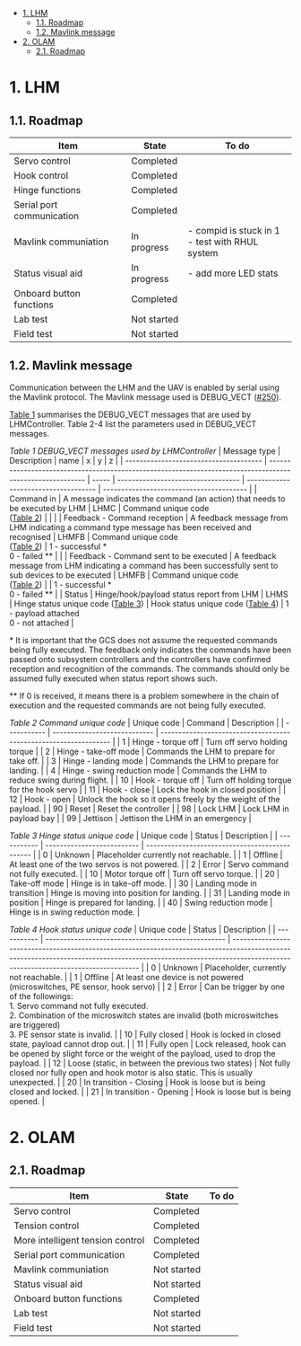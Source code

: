 - [1. LHM](#1-lhm)
  - [1.1. Roadmap](#11-roadmap)
  - [1.2. Mavlink message](#12-mavlink-message)
- [2. OLAM](#2-olam)
  - [2.1. Roadmap](#21-roadmap)


# 1. LHM

## 1.1. Roadmap

| Item                      | State       | To do                                                |
| ------------------------- | ----------- | ---------------------------------------------------- |
| Servo control             | Completed   |                                                      |
| Hook control              | Completed   |                                                      |
| Hinge functions           | Completed   |                                                      |
| Serial port communication | Completed   |                                                      |
| Mavlink communiation      | In progress | - compid is stuck in 1 <br/> - test with RHUL system |
| Status visual aid         | In progress | - add more LED stats                                 |
| Onboard button functions  | Completed   |                                                      |
| Lab test                  | Not started |                                                      |
| Field test                | Not started |                                                      |

## 1.2. Mavlink message

Communication between the LHM and the UAV is enabled by serial using the Mavlink protocol. The Mavlink message used is DEBUG_VECT ([#250](https://mavlink.io/en/messages/common.html#DEBUG_VECT)).

[Table 1](#table.1) summarises the DEBUG_VECT messages that are used by LHMController. Table 2-4 list the parameters used in DEBUG_VECT messages.

<a name="table.1"></a>*Table 1 DEBUG_VECT messages used by LHMController*
| Message type                           | Description                                                                                               | name  | x                                  | y                                    | z                                        |
| -------------------------------------- | --------------------------------------------------------------------------------------------------------- | ----- | ---------------------------------- | ------------------------------------ | ---------------------------------------- |
| Command in                             | A message indicates the command (an action) that needs to be executed by LHM                              | LHMC  | Command unique code<br>([Table 2](#table.2))   |                                      |                                          |
| Feedback - Command reception           | A feedback message from LHM indicating a command type message has been received and recognised            | LHMFB | Command unique code<br>([Table 2](#table.2))   | 1 - successful \*<br>0 - failed \*\* |                                          |
| Feedback - Command sent to be executed | A feedback message from LHM indicating a command has been successfully sent to sub devices to be executed | LHMFB | Command unique code<br>([Table 2](#table.2))   |                                      | 1 - successful \*<br>0 - failed \*\*     |
| Status                                 | Hinge/hook/payload status report from LHM                                                                 | LHMS  | Hinge status unique code ([Table 3](#table.3)) | Hook status unique code ([Table 4](#table.4))    | 1 - payload attached<br>0 - not attached |

\* It is important that the GCS does not assume the requested commands being fully executed. The feedback only indicates the commands have been passed onto subsystem controllers and the controllers have confirmed reception and recognition of the commands. The commands should only be assumed fully executed when status report shows such. 

** If 0 is received, it means there is a problem somewhere in the chain of execution and the requested commands are not being fully executed.

<a name="table.2"></a>*Table 2 Command unique code*
| Unique code | Command                      | Description                                                      |
| ----------- | ---------------------------- | ---------------------------------------------------------------- |
| 1           | Hinge - torque off           | Turn off servo holding torque                                    |
| 2           | Hinge - take-off mode        | Commands the LHM  to prepare for take off.                       |
| 3           | Hinge - landing mode         | Commands the LHM to prepare for landing.                         |
| 4           | Hinge - swing reduction mode | Commands the LHM to reduce swing during flight.                  |
| 10          | Hook - torque off            | Turn off holding torque for the hook servo                       |
| 11          | Hook - close                 | Lock the hook in closed position                                 |
| 12          | Hook - open                  | Unlock the hook so it opens freely by the weight of the payload. |
| 90          | Reset                        | Reset the controller                                             |
| 98          | Lock LHM                     | Lock LHM in payload bay                                          |
| 99          | Jettison                     | Jettison the LHM in an emergency                                 |

<a name="table.3"></a>*Table 3 Hinge status unique code*
| Unique code | Status                     | Description                                    |
| ----------- | -------------------------- | ---------------------------------------------- |
| 0           | Unknown                    | Placeholder currently not reachable.           |
| 1           | Offline                    | At least one of the two servos is not powered. |
| 2           | Error                      | Servo command not fully executed.              |
| 10          | Motor torque off           | Turn off servo torque.                         |
| 20          | Take-off mode              | Hinge is in take-off mode.                     |
| 30          | Landing mode in transition | Hinge is moving into position for landing.     |
| 31          | Landing mode in position   | Hinge is prepared for landing.                 |
| 40          | Swing reduction mode       | Hinge is in swing reduction mode.              |

<a name="table.4"></a>*Table 4 Hook status unique code*
| Unique code | Status                                             | Description                                                                                                                                                                                                      |
| ----------- | -------------------------------------------------- | ---------------------------------------------------------------------------------------------------------------------------------------------------------------------------------------------------------------- |
| 0           | Unknown                                            | Placeholder, currently not reachable.                                                                                                                                                                            |
| 1           | Offline                                            | At least one device is not powered (microswitches, PE sensor, hook servo)                                                                                                                                        |
| 2           | Error                                              | Can be trigger by one of the followings:<br>1\. Servo command not fully executed.<br>2\. Combination of the microswitch states are invalid (both microswitches are triggered)<br>3\. PE sensor state is invalid. |
| 10          | Fully closed                                       | Hook is locked in closed state, payload cannot drop out.                                                                                                                                                         |
| 11          | Fully open                                         | Lock released, hook can be opened by slight force or the weight of the payload, used to drop the payload.                                                                                                        |
| 12          | Loose (static, in between the previous two states) | Not fully closed nor fully open and hook motor is also static. This is usually unexpected.                                                                                                                       |
| 20          | In transition - Closing                            | Hook is loose but is being closed and locked.                                                                                                                                                                    |
| 21          | In transition - Opening                            | Hook is loose but is being opened.                                                                                                                                                                               |


# 2. OLAM
## 2.1. Roadmap

| Item                             | State       | To do |
| -------------------------------- | ----------- | ----- |
| Servo control                    | Completed   |       |
| Tension control                  | Completed   |       |
| More intelligent tension control | Completed   |       |
| Serial port communication        | Completed   |       |
| Mavlink communiation             | Not started |       |
| Status visual aid                | Not started |       |
| Onboard button functions         | Completed   |       |
| Lab test                         | Not started |       |
| Field test                       | Not started |       |
 